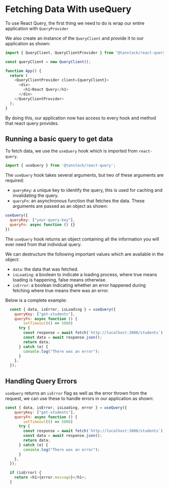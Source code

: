 # Fetching Data With useQuery

To use React Query, the first thing we need to do is wrap our entire application with `QueryProvider`

We also create an instance of the `QueryClient` and provide it to our application as shown:

```JavaScript
import { QueryClient, QueryClientProvider } from "@tanstack/react-query";

const queryClient = new QueryClient();

function App() {
  return (
    <QueryClientProvider client={queryClient}>
      <div>
        <h1>React Query</h1>
      </div>
    </QueryClientProvider>
  );
}
```

By doing this, our application now has access to every hook and method that react query provides.

## Running a basic query to get data
To fetch data, we use the `useQuery` hook which is imported from `react-query`.
```JavaScript
import { useQuery } from '@tanstack/react-query';
```

The `useQuery` hook takes several arguments, but two of these arguments are required:
- `queryKey`: a unique key to identify the query, this is used for caching and invalidating the query.
- `queryFn`: an asynchronous function that fetches the data.
These arguments are passed as an object as shown:

```JavaScript
useQuery({
  queryKey: ["your-query-key"],
  queryFn: async function () {}
})
```

The `useQuery` hook returns an object containing all the information you will ever need from that individual query.

We can destructure the following important values which are available in the object:
- `data`: the data that was fetched.
- `isLoading`: a boolean to indicate a loading process, where true means loading is happening, false means otherwise.
- `isError`: a boolean indicating whether an error happened during fetching where true means there was an error.

Below is a complete example:
```JavaScript
  const { data, isError, isLoading } = useQuery({
    queryKey: ["get-students"],
    queryFn: async function () {
        setTimeout(() => 5000)
      try {
        const response = await fetch(`http://localhost:3000/students`);
        const data = await response.json();
        return data;
      } catch (e) {
        console.log("There was an error");
      }
    },
  });
```

## Handling Query Errors
`useQuery` returns an `isError` flag as well as the error thrown from the request, we can use these to 
handle errors in our application as shown:

```JavaScript
const { data, isError, isLoading, error } = useQuery({
    queryKey: ["get-students"],
    queryFn: async function () {
        setTimeout(() => 5000)
      try {
        const response = await fetch(`http://localhost:3000/students`);
        const data = await response.json();
        return data;
      } catch (e) {
        console.log("There was an error");
      }
    },
  });

  if (isError) {
    return <h1>{error.message}</h1>;
  }
```